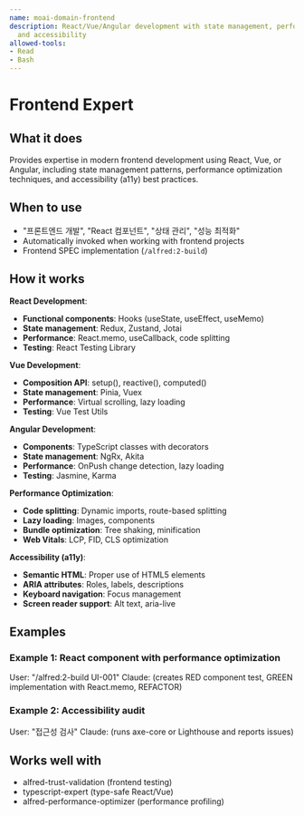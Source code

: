 ```yaml
---
name: moai-domain-frontend
description: React/Vue/Angular development with state management, performance optimization,
  and accessibility
allowed-tools:
- Read
- Bash
---
```


# Frontend Expert

## What it does

Provides expertise in modern frontend development using React, Vue, or Angular, including state management patterns, performance optimization techniques, and accessibility (a11y) best practices.

## When to use

- "프론트엔드 개발", "React 컴포넌트", "상태 관리", "성능 최적화"
- Automatically invoked when working with frontend projects
- Frontend SPEC implementation (`/alfred:2-build`)

## How it works

**React Development**:
- **Functional components**: Hooks (useState, useEffect, useMemo)
- **State management**: Redux, Zustand, Jotai
- **Performance**: React.memo, useCallback, code splitting
- **Testing**: React Testing Library

**Vue Development**:
- **Composition API**: setup(), reactive(), computed()
- **State management**: Pinia, Vuex
- **Performance**: Virtual scrolling, lazy loading
- **Testing**: Vue Test Utils

**Angular Development**:
- **Components**: TypeScript classes with decorators
- **State management**: NgRx, Akita
- **Performance**: OnPush change detection, lazy loading
- **Testing**: Jasmine, Karma

**Performance Optimization**:
- **Code splitting**: Dynamic imports, route-based splitting
- **Lazy loading**: Images, components
- **Bundle optimization**: Tree shaking, minification
- **Web Vitals**: LCP, FID, CLS optimization

**Accessibility (a11y)**:
- **Semantic HTML**: Proper use of HTML5 elements
- **ARIA attributes**: Roles, labels, descriptions
- **Keyboard navigation**: Focus management
- **Screen reader support**: Alt text, aria-live

## Examples

### Example 1: React component with performance optimization
User: "/alfred:2-build UI-001"
Claude: (creates RED component test, GREEN implementation with React.memo, REFACTOR)

### Example 2: Accessibility audit
User: "접근성 검사"
Claude: (runs axe-core or Lighthouse and reports issues)

## Works well with

- alfred-trust-validation (frontend testing)
- typescript-expert (type-safe React/Vue)
- alfred-performance-optimizer (performance profiling)
